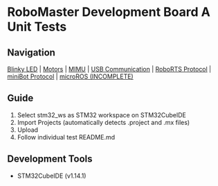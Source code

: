 # RoboMaster Development Board A Unit Tests

## Navigation

[Blinky LED](./stm32_ws/blinkLED) | [Motors](./stm32_ws/) | [MIMU](./stm32_ws/imuTest) | [USB Communication](./stm32_ws/usbCommunication) | [RoboRTS Protocol](./stm32_ws/protocolTest) | [miniBot Protocol](./stm32_ws/miniBot_serial) | [microROS (INCOMPLETE)](./stm32_ws/microROS)

## Guide

1. Select stm32_ws as STM32 workspace on STM32CubeIDE
2. Import Projects (automatically detects .project and .mx files)
3. Upload
4. Follow individual test README.md

## Development Tools

-   STM32CubeIDE (v1.14.1)
